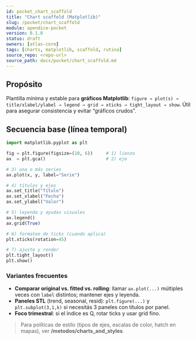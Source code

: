 ```yaml
---
id: pocket_chart_scaffold
title: "Chart scaffold (Matplotlib)"
slug: /pocket/chart_scaffold
module: apendice-pocket
version: 0.1.0
status: draft
owners: [atlas-core]
tags: [charts, matplotlib, scaffold, rutina]
source_repo: <repo-url>
source_path: docs/pocket/chart_scaffold.md
---
```


## Propósito
Plantilla mínima y estable para **gráficos Matplotlib**: `figure → plot(s) → title/xlabel/ylabel → legend → grid → xticks → tight_layout → show`. Útil para asegurar consistencia y evitar “gráficos crudos”.

## Secuencia base (línea temporal)
~~~python
import matplotlib.pyplot as plt

fig = plt.figure(figsize=(10, 6))     # 1) lienzo
ax  = plt.gca()                       # 2) eje

# 3) una o más series
ax.plot(x, y, label="Serie")

# 4) títulos y ejes
ax.set_title("Título")
ax.set_xlabel("Fecha")
ax.set_ylabel("Valor")

# 5) leyenda y ayudas visuales
ax.legend()
ax.grid(True)

# 6) formateo de ticks (cuando aplica)
plt.xticks(rotation=45)

# 7) ajuste y render
plt.tight_layout()
plt.show()
~~~

### Variantes frecuentes

* **Comparar original vs. fitted vs. rolling**: llamar `ax.plot(...)` múltiples veces con `label` distintos; mantener ejes y leyenda.
* **Paneles STL** (trend, seasonal, resid): `plt.figure(...)` y `plt.subplot(3,1,k)` si necesitás 3 paneles con títulos por panel.
* **Foco trimestral**: si el índice es Q, rotar ticks y usar grid fino.

> Para políticas de estilo (tipos de ejes, escalas de color, hatch en mapas), ver **/metodos/charts\_and\_styles**.
